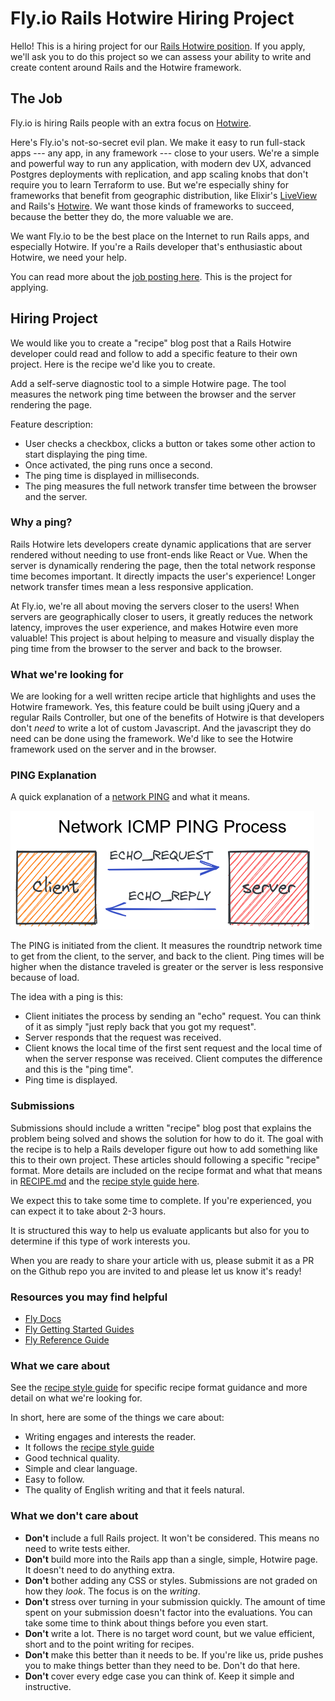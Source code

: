 # Fly.io Rails Hotwire Hiring Project

Hello! This is a hiring project for our [Rails Hotwire position](https://fly.io/blog/post-link-needed/). If you apply, we'll ask you to do this project so we can assess your ability to write and create content around Rails and the Hotwire framework.

## The Job

Fly.io is hiring Rails people with an extra focus on [Hotwire](https://hotwired.dev/).

Here's Fly.io's not-so-secret evil plan. We make it easy to run full-stack apps --- any app, in any framework --- close to your users. We're a simple and powerful way to run any application, with modern dev UX, advanced Postgres deployments with replication, and app scaling knobs that don't require you to learn Terraform to use. But we're especially shiny for frameworks that benefit from geographic distribution, like Elixir's [LiveView](https://fly.io/blog/how-we-got-to-liveview/) and Rails's [Hotwire](https://hotwired.dev/). We want those kinds of frameworks to succeed, because the better they do, the more valuable we are.

We want Fly.io to be the best place on the Internet to run Rails apps, and especially Hotwire. If you're a Rails developer that's enthusiastic about Hotwire, we need your help.

You can read more about the [job posting here](https://fly.io/blog/post-link-needed/). This is the project for applying.

## Hiring Project

We would like you to create a "recipe" blog post that a Rails Hotwire developer could read and follow to add a specific feature to their own project. Here is the recipe we'd like you to create.

Add a self-serve diagnostic tool to a simple Hotwire page. The tool measures the network ping time between the browser and the server rendering the page.

Feature description:

- User checks a checkbox, clicks a button or takes some other action to start displaying the ping time.
- Once activated, the ping runs once a second.
- The ping time is displayed in milliseconds.
- The ping measures the full network transfer time between the browser and the server.

### Why a ping?

Rails Hotwire lets developers create dynamic applications that are server rendered without needing to use front-ends like React or Vue. When the server is dynamically rendering the page, then the total network response time becomes important. It directly impacts the user's experience! Longer network transfer times mean a less responsive application.

At Fly.io, we're all about moving the servers closer to the users! When servers are geographically closer to users, it greatly reduces the network latency, improves the user experience, and makes Hotwire even more valuable! This project is about helping to measure and visually display the ping time from the browser to the server and back to the browser.

### What we're looking for

We are looking for a well written recipe article that highlights and uses the Hotwire framework. Yes, this feature could be built using jQuery and a regular Rails Controller, but one of the benefits of Hotwire is that developers don't _need_ to write a lot of custom Javascript. And the javascript they do need can be done using the framework. We'd like to see the Hotwire framework used on the server and in the browser.

### PING Explanation

A quick explanation of a [network PING](https://www.activexperts.com/network-component/tutorials/ping/) and what it means.

![Network ICMP Ping process graphic](./network-ping-process.png)

The PING is initiated from the client. It measures the roundtrip network time to get from the client, to the server, and back to the client. Ping times will be higher when the distance traveled is greater or the server is less responsive because of load.

The idea with a ping is this:

- Client initiates the process by sending an "echo" request. You can think of it as simply "just reply back that you got my request".
- Server responds that the request was received.
- Client knows the local time of the first sent request and the local time of when the server response was received. Client computes the difference and this is the "ping time".
- Ping time is displayed.

### Submissions

Submissions should include a written "recipe" blog post that explains the problem being solved and shows the solution for how to do it. The goal with the recipe is to help a Rails developer figure out how to add something like this to their own project. These articles should following a specific "recipe" format. More details are included on the recipe format and what that means in [RECIPE.md](./RECIPE.md) and the [recipe style guide here](./RECIPE_STYLE_GUIDE.md).

We expect this to take some time to complete. If you're experienced, you can expect it to take about 2-3 hours.

It is structured this way to help us evaluate applicants but also for you to determine if this type of work interests you.

When you are ready to share your article with us, please submit it as a PR on the Github repo you are invited to and please let us know it's ready!

### Resources you may find helpful

- [Fly Docs](https://fly.io/docs/introduction/)
- [Fly Getting Started Guides](https://fly.io/docs/getting-started/)
- [Fly Reference Guide](https://fly.io/docs/reference/)

### What we care about

See the [recipe style guide](./RECIPE_STYLE_GUIDE.md) for specific recipe format guidance and more detail on what we're looking for.

In short, here are some of the things we care about:

- Writing engages and interests the reader.
- It follows the [recipe style guide](./RECIPE_STYLE_GUIDE.md)
- Good technical quality.
- Simple and clear language.
- Easy to follow.
- The quality of English writing and that it feels natural.

### What we don't care about

- **Don't** include a full Rails project. It won't be considered. This means no need to write tests either.
- **Don't** build more into the Rails app than a single, simple, Hotwire page. It doesn't need to do anything extra.
- **Don't** bother adding any CSS or styles. Submissions are not graded on how they _look_. The focus is on the _writing_.
- **Don't** stress over turning in your submission quickly. The amount of time spent on your submission doesn't factor into the evaluations. You can take some time to think about things before you even start.
- **Don't** write a lot. There is no target word count, but we value efficient, short and to the point writing for recipes.
- **Don't** make this better than it needs to be. If you're like us, pride pushes you to make things better than they need to be. Don't do that here.
- **Don't** cover every edge case you can think of. Keep it simple and instructive.

